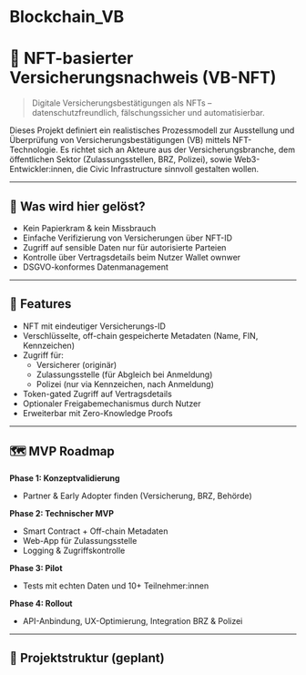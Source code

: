 # Blockchain_VB
# 🚗 NFT-basierter Versicherungsnachweis (VB-NFT)

> Digitale Versicherungsbestätigungen als NFTs – datenschutzfreundlich, fälschungssicher und automatisierbar.

Dieses Projekt definiert ein realistisches Prozessmodell zur Ausstellung und Überprüfung von Versicherungsbestätigungen (VB) mittels NFT-Technologie. Es richtet sich an Akteure aus der Versicherungsbranche, dem öffentlichen Sektor (Zulassungsstellen, BRZ, Polizei), sowie Web3-Entwickler:innen, die Civic Infrastructure sinnvoll gestalten wollen.

---

## 🧠 Was wird hier gelöst?

- Kein Papierkram & kein Missbrauch
- Einfache Verifizierung von Versicherungen über NFT-ID
- Zugriff auf sensible Daten nur für autorisierte Parteien
- Kontrolle über Vertragsdetails beim Nutzer Wallet ownwer 
- DSGVO-konformes Datenmanagement

---

## 🔧 Features

- NFT mit eindeutiger Versicherungs-ID
- Verschlüsselte, off-chain gespeicherte Metadaten (Name, FIN, Kennzeichen)
- Zugriff für:
  - Versicherer (originär)
  - Zulassungsstelle (für Abgleich bei Anmeldung)
  - Polizei (nur via Kennzeichen, nach Anmeldung)
- Token-gated Zugriff auf Vertragsdetails
- Optionaler Freigabemechanismus durch Nutzer
- Erweiterbar mit Zero-Knowledge Proofs

---

## 🗺️ MVP Roadmap

**Phase 1: Konzeptvalidierung**
- Partner & Early Adopter finden (Versicherung, BRZ, Behörde)

**Phase 2: Technischer MVP**
- Smart Contract + Off-chain Metadaten
- Web-App für Zulassungsstelle
- Logging & Zugriffskontrolle

**Phase 3: Pilot**
- Tests mit echten Daten und 10+ Teilnehmer:innen

**Phase 4: Rollout**
- API-Anbindung, UX-Optimierung, Integration BRZ & Polizei

---

## 📂 Projektstruktur (geplant)

